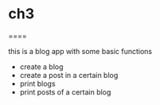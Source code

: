 # ch3 #

====

this is a blog app with some basic functions

* create a blog
* create a post in a certain blog
* print blogs
* print posts of a certain blog

